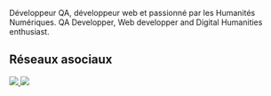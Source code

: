 Développeur QA, développeur web et passionné par les Humanités Numériques.
QA Developper, Web developper and Digital Humanities enthusiast.

## Réseaux asociaux 
<a href="https://twitter.com/JoshuaVachon25" target="_blank" style="cursor: default;">
  <img src="https://img.shields.io/badge/Twitter-@joshuavachon25-informational?style=flat&logo=twitter&logoColor=white&color=1DA1F2" />
</a>
<a href="https://www.linkedin.com/in/joshuavachon25/" target="_blank" style="cursor: default;">
  <img src="https://img.shields.io/badge/LinkedIN-@joshuavachon25-informational?style=flat&logo=linkedin&logoColor=white&color=0A66C2" />
</a>
